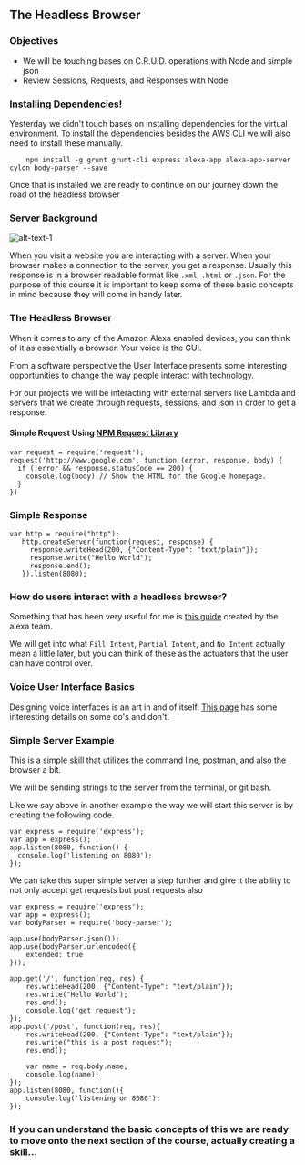 ## The Headless Browser

### Objectives
* We will be touching bases on C.R.U.D. operations with Node and simple json
* Review Sessions, Requests, and Responses with Node


### Installing Dependencies!

Yesterday we didn't touch bases on installing dependencies for the virtual environment. To install the dependencies besides the AWS CLI we will also need to install these manually.

```
    npm install -g grunt grunt-cli express alexa-app alexa-app-server cylon body-parser --save
```

Once that is installed we are ready to continue on our journey down the road of the headless browser

### Server Background

![alt-text-1](assets/images/server.png "title-1")

When you visit a website you are interacting with a server. When your browser makes a connection to the server, you get a response. 
Usually this response is in a browser readable format like `.xml`, `.html` or `.json`.
For the purpose of this course it is important to keep some of these basic concepts in mind because they will come in handy later.


### The Headless Browser

When it comes to any of the Amazon Alexa enabled devices, you can think of it as essentially a browser. Your voice is the GUI. 

From a software perspective the User Interface presents some interesting opportunities to change the way people interact with technology.

For our projects we will be interacting with external servers like Lambda and servers that we create through requests, sessions, and json in order to get a response.

#### Simple Request Using [NPM Request Library](https://github.com/request/request)

```
var request = require('request');
request('http://www.google.com', function (error, response, body) {
  if (!error && response.statusCode == 200) {
    console.log(body) // Show the HTML for the Google homepage.
  }
})
```

### Simple Response

```
var http = require("http");
   http.createServer(function(request, response) {
     response.writeHead(200, {"Content-Type": "text/plain"});
     response.write("Hello World");
     response.end();
   }).listen(8080);
```


### How do users interact with a headless browser?

Something that has been very useful for me is [this guide](https://developer.amazon.com/public/solutions/alexa/alexa-skills-kit/docs/alexa-skills-kit-voice-design-handbook) 
created by the alexa team.

We will get into what `Fill Intent`, `Partial Intent`, and `No Intent` actually mean a little later, but you can think of
 these as the actuators that the user can have control over.

### Voice User Interface Basics

Designing voice interfaces is an art in and of itself. [This page](https://developer.amazon.com/public/solutions/alexa/alexa-skills-kit/docs/alexa-skills-kit-voice-design-best-practices) has some interesting details on some do's and don't.

### Simple Server Example

This is a simple skill that utilizes the command line, postman, and also the browser a bit.

We will be sending strings to the server from the terminal, or git bash.

Like we say above in another example the way we will start this server is by creating the following code.

```
var express = require('express');
var app = express();
app.listen(8080, function() {
  console.log('listening on 8080');
});
```

We can take this super simple server a step further and give it the ability to not only accept get requests but post requests also

```
var express = require('express');
var app = express();
var bodyParser = require('body-parser');

app.use(bodyParser.json());
app.use(bodyParser.urlencoded({
	extended: true
}));

app.get('/', function(req, res) {
	res.writeHead(200, {"Content-Type": "text/plain"});
	res.write("Hello World");
	res.end();
	console.log('get request');
});
app.post('/post', function(req, res){
	res.writeHead(200, {"Content-Type": "text/plain"});
	res.write("this is a post request");
	res.end();

	var name = req.body.name;
	console.log(name);
});
app.listen(8080, function(){
	console.log('listening on 8080');
});
```

### If you can understand the basic concepts of this we are ready to move onto the next section of the course, actually creating a skill...
